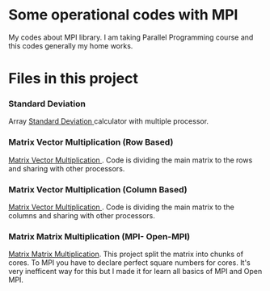 # Some operational codes with MPI

My codes about MPI library. I am taking Parallel Programming course and this codes generally my home works.


# Files in this project

### Standard Deviation 
Array [Standard Deviation ](https://github.com/kislakba/MPIParallelCodes/blob/master/StdDevParl.c) calculator with multiple processor.

### Matrix Vector Multiplication (Row Based) 
[Matrix Vector Multiplication ](https://github.com/kislakba/MPIParallelCodes/blob/master/MatrixVectorMultRowBased.c). Code is dividing the main matrix to the rows and sharing with other processors. 

### Matrix Vector Multiplication (Column Based) 
[Matrix Vector Multiplication ](https://github.com/kislakba/MPIParallelCodes/blob/master/MatrixVectorMultColumnBased.c). Code is dividing the main matrix to the columns and sharing with other processors. 

### Matrix Matrix Multiplication (MPI- Open-MPI)
[Matrix Matrix Multiplication](https://github.com/kislakba/MPIParallelCodes/blob/master/Matrix_matrix_mult.c). This project split the matrix into chunks of cores. To MPI you have to declare perfect square numbers for cores. It's very inefficent way for this but I made it for learn all basics of MPI and Open MPI.    
